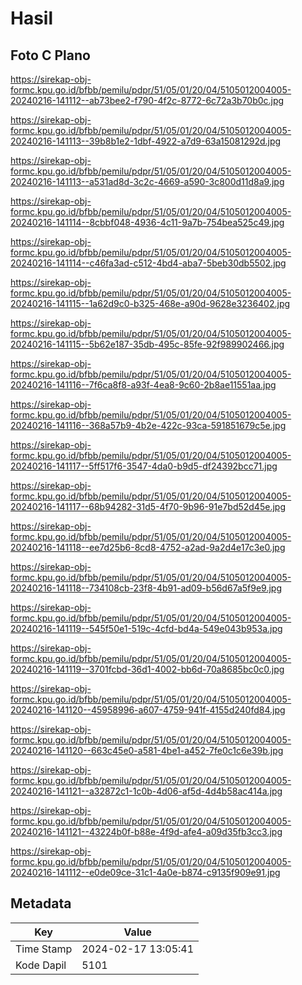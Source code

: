 # Hasil

## Foto C Plano

https://sirekap-obj-formc.kpu.go.id/bfbb/pemilu/pdpr/51/05/01/20/04/5105012004005-20240216-141112--ab73bee2-f790-4f2c-8772-6c72a3b70b0c.jpg

https://sirekap-obj-formc.kpu.go.id/bfbb/pemilu/pdpr/51/05/01/20/04/5105012004005-20240216-141113--39b8b1e2-1dbf-4922-a7d9-63a15081292d.jpg

https://sirekap-obj-formc.kpu.go.id/bfbb/pemilu/pdpr/51/05/01/20/04/5105012004005-20240216-141113--a531ad8d-3c2c-4669-a590-3c800d11d8a9.jpg

https://sirekap-obj-formc.kpu.go.id/bfbb/pemilu/pdpr/51/05/01/20/04/5105012004005-20240216-141114--8cbbf048-4936-4c11-9a7b-754bea525c49.jpg

https://sirekap-obj-formc.kpu.go.id/bfbb/pemilu/pdpr/51/05/01/20/04/5105012004005-20240216-141114--c46fa3ad-c512-4bd4-aba7-5beb30db5502.jpg

https://sirekap-obj-formc.kpu.go.id/bfbb/pemilu/pdpr/51/05/01/20/04/5105012004005-20240216-141115--1a62d9c0-b325-468e-a90d-9628e3236402.jpg

https://sirekap-obj-formc.kpu.go.id/bfbb/pemilu/pdpr/51/05/01/20/04/5105012004005-20240216-141115--5b62e187-35db-495c-85fe-92f989902466.jpg

https://sirekap-obj-formc.kpu.go.id/bfbb/pemilu/pdpr/51/05/01/20/04/5105012004005-20240216-141116--7f6ca8f8-a93f-4ea8-9c60-2b8ae11551aa.jpg

https://sirekap-obj-formc.kpu.go.id/bfbb/pemilu/pdpr/51/05/01/20/04/5105012004005-20240216-141116--368a57b9-4b2e-422c-93ca-591851679c5e.jpg

https://sirekap-obj-formc.kpu.go.id/bfbb/pemilu/pdpr/51/05/01/20/04/5105012004005-20240216-141117--5ff517f6-3547-4da0-b9d5-df24392bcc71.jpg

https://sirekap-obj-formc.kpu.go.id/bfbb/pemilu/pdpr/51/05/01/20/04/5105012004005-20240216-141117--68b94282-31d5-4f70-9b96-91e7bd52d45e.jpg

https://sirekap-obj-formc.kpu.go.id/bfbb/pemilu/pdpr/51/05/01/20/04/5105012004005-20240216-141118--ee7d25b6-8cd8-4752-a2ad-9a2d4e17c3e0.jpg

https://sirekap-obj-formc.kpu.go.id/bfbb/pemilu/pdpr/51/05/01/20/04/5105012004005-20240216-141118--734108cb-23f8-4b91-ad09-b56d67a5f9e9.jpg

https://sirekap-obj-formc.kpu.go.id/bfbb/pemilu/pdpr/51/05/01/20/04/5105012004005-20240216-141119--545f50e1-519c-4cfd-bd4a-549e043b953a.jpg

https://sirekap-obj-formc.kpu.go.id/bfbb/pemilu/pdpr/51/05/01/20/04/5105012004005-20240216-141119--3701fcbd-36d1-4002-bb6d-70a8685bc0c0.jpg

https://sirekap-obj-formc.kpu.go.id/bfbb/pemilu/pdpr/51/05/01/20/04/5105012004005-20240216-141120--45958996-a607-4759-941f-4155d240fd84.jpg

https://sirekap-obj-formc.kpu.go.id/bfbb/pemilu/pdpr/51/05/01/20/04/5105012004005-20240216-141120--663c45e0-a581-4be1-a452-7fe0c1c6e39b.jpg

https://sirekap-obj-formc.kpu.go.id/bfbb/pemilu/pdpr/51/05/01/20/04/5105012004005-20240216-141121--a32872c1-1c0b-4d06-af5d-4d4b58ac414a.jpg

https://sirekap-obj-formc.kpu.go.id/bfbb/pemilu/pdpr/51/05/01/20/04/5105012004005-20240216-141121--43224b0f-b88e-4f9d-afe4-a09d35fb3cc3.jpg

https://sirekap-obj-formc.kpu.go.id/bfbb/pemilu/pdpr/51/05/01/20/04/5105012004005-20240216-141112--e0de09ce-31c1-4a0e-b874-c9135f909e91.jpg


## Metadata

| Key        | Value               |
| ---------- | ------------------- |
| Time Stamp | 2024-02-17 13:05:41 |
| Kode Dapil | 5101                |



